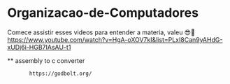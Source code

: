 # Organizacao-de-Computadores

Comece assistir esses videos para entender a materia, valeu 😎🤟
https://www.youtube.com/watch?v=HgA-oXOV7kI&list=PLxI8Can9yAHdG-xUDj6i-HGB7IAsAU-t1 


 
** assembly to c converter

           https://godbolt.org/

